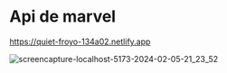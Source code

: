 # Api de marvel
https://quiet-froyo-134a02.netlify.app 

![screencapture-localhost-5173-2024-02-05-21_23_52](https://github.com/GonzaSalda/marvelApi/assets/82168194/d60b9fd3-dc7e-4ed7-af8b-e4feb5cd2b8b)

